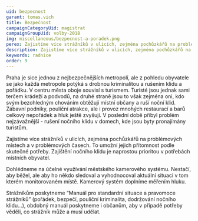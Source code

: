 ```yaml
---
uid: bezpecnost
garant: tomas.vich
title: Bezpečnost
campaignCategoryUid: magistrat
campaignGroupUid: volby-2018
img: miscellaneous/bezpecnost-a-poradek.png
perex: Zajistíme více strážníků v ulicích, zejména pochůzkářů na problémových místech a v problémových časech. Dohlédneme na účelné využívání městského kamerového systému. Kamerový systém doplníme měřením hluku. Strážníkům poskytneme „Manuál pro standardní situace a pravomoce strážníků.
description: Zajistíme více strážníků v ulicích, zejména pochůzkářů na problémových místech a v problémových časech. Dohlédneme na účelné využívání městského kamerového systému. Kamerový systém doplníme měřením hluku. Strážníkům poskytneme „Manuál pro standardní situace a pravomoce strážníků.
keywords: radnice
order: 9
---
```


Praha je sice jednou z nejbezpečnějších metropolí, ale z pohledu obyvatele se jako každá metropole potýká s drobnou kriminalitou a rušením klidu a pořádku. V centru města oboje souvisí s turismem. Turisté jsou jednak sami terčem krádeží a podvodů, na druhé straně jsou to však zejména oni, kdo svým bezohledným chováním obtěžují místní občany a ruší noční klid. Zábavní podniky, pouliční atrakce, ale i provoz mnohých restaurací a barů celkový nepořádek a hluk ještě zvyšují. V poslední době přibyl problém nejzávažnější - rušení nočního klidu v domech, kde jsou byty pronajímány turistům.

Zajistíme více strážníků v ulicích, zejména pochůzkářů na problémových místech a v problémových časech. To umožní jejich přítomnost podle skutečné potřeby. Zajištění nočního klidu je naprostou prioritou v potřebách místních obyvatel.

Dohlédneme na účelné využívání městského kamerového systému. Nestačí, aby běžel, ale aby ho někdo sledoval a vyhodnocoval aktuální situaci v tom kterém monitorovaném místě.
Kamerový systém doplníme měřením hluku.

Strážníkům poskytneme “Manuál pro standardní situace a pravomoce strážníků” (pořádek, bezpečí, pouliční kriminalita, dodržování nočního klidu...), obdobný manuál poskytneme i občanům, aby v případě potřeby věděli, co strážník může a musí udělat.
